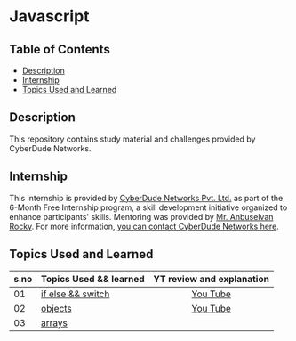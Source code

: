 # Javascript

## Table of Contents

- [Description](#description)
- [Internship](#internship)
- [Topics Used and Learned](#topics-used-and-learned)

## Description

This repository contains study material and challenges provided by CyberDude Networks.

## Internship

This internship is provided by [CyberDude Networks Pvt. Ltd.](https://youtube.com/cyberdudenetworks) as part of the 6-Month Free Internship program, a skill development initiative organized to enhance participants' skills. Mentoring was provided by [Mr. Anbuselvan Rocky](https://instagram.com/anbuselvanrocky). For more information, [you can contact CyberDude Networks here](https://cyberdudenetworks.com).

## Topics Used and Learned

| s.no | Topics Used && learned                            |                            YT review and explanation                            |
| :--- | :------------------------------------------------ | :-----------------------------------------------------------------------------: |
| 01   | [if else && switch](./01-conditional-statements/) | [You Tube](https://www.youtube.com/live/-_8fbcy-TKY?si=ZY-jZbZqaVxHfEK6&t=421)  |
| 02   | [objects](./02-objects-crud/)                     | [You Tube](https://www.youtube.com/live/4SAETZ1ojbQ?si=t5A_cEn-sf5QJUu8&t=2891) |
| 03   | [arrays](./03-array-crud/)                        |                                                                                 |

